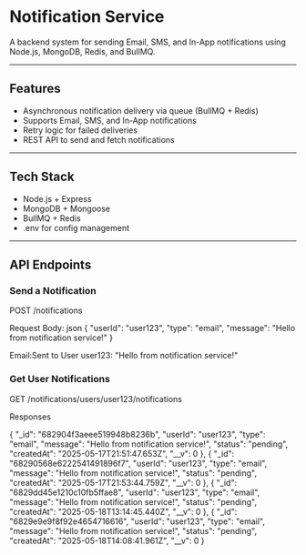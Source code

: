 # Notification Service

A backend system for sending Email, SMS, and In-App notifications using Node.js, MongoDB, Redis, and BullMQ.

---

## Features

- Asynchronous notification delivery via queue (BullMQ + Redis)
- Supports Email, SMS, and In-App notifications
- Retry logic for failed deliveries
- REST API to send and fetch notifications

---

## Tech Stack

- Node.js + Express
- MongoDB + Mongoose
- BullMQ + Redis
- .env for config management

---

## API Endpoints

### Send a Notification

POST /notifications

Request Body:
json
{
  "userId": "user123",
  "type": "email", 
  "message": "Hello from notification service!"
}

Email:Sent to User user123: "Hello from notification service!"    

### Get User Notifications

GET /notifications/users/user123/notifications

Responses

{
        "_id": "682904f3aeee519948b8236b",
        "userId": "user123",
        "type": "email",
        "message": "Hello from notification service!",
        "status": "pending",
        "createdAt": "2025-05-17T21:51:47.653Z",
        "__v": 0
    },
    {
        "_id": "68290568e6222541491896f7",
        "userId": "user123",
        "type": "email",
        "message": "Hello from notification service!",
        "status": "pending",
        "createdAt": "2025-05-17T21:53:44.759Z",
        "__v": 0
    },
    {
        "_id": "6829dd45e1210c10fb5ffae8",
        "userId": "user123",
        "type": "email",
        "message": "Hello from notification service!",
        "status": "pending",
        "createdAt": "2025-05-18T13:14:45.440Z",
        "__v": 0
    },
    {
        "_id": "6829e9e9f8f92e4654716616",
        "userId": "user123",
        "type": "email",
        "message": "Hello from notification service!",
        "status": "pending",
        "createdAt": "2025-05-18T14:08:41.961Z",
        "__v": 0
    }


